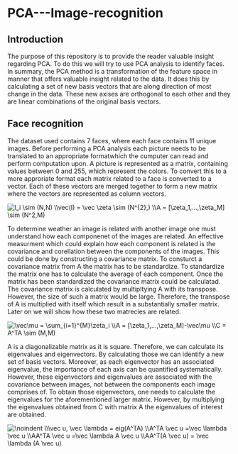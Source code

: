 # PCA---Image-recognition

## Introduction 
The purpose of this repository is to provide the reader valuable insight regarding PCA. To do this we will try to use PCA analysis to identify faces. In summary, the PCA method is a transformation of the feature space in manner that offers valuable insight related to the data. It does this by calculating a set of new basis vectors that are along direction of most change in the data. These new axises are orthogonal to each other and they are linear combinations of the original basis vectors. 

## Face recognition
The dataset used contains 7 faces, where each face contains 11 unique images. Before performing a PCA analysis each picture needs to be translated to an appropriate formatwhich the cumputer can read and perform computation upon. A picture is represented as a matrix, containing values between 0 and 255, which represent the colors. To convert this to a more approriate format each matrix related to a face is converted to a vector. Each of these vectors are merged together to form a new matrix where the vectors are represented as column vectors. 

<img src="https://latex.codecogs.com/gif.latex?I_i&space;\sim&space;(N,N)&space;\\vec(I)&space;=&space;\vec&space;\zeta&space;\sim&space;(N^{2},)&space;\\A&space;=&space;[\zeta_1,...,\zeta_M]&space;\sim&space;(N^2,M)" title="I_i \sim (N,N) \\vec(I) = \vec \zeta \sim (N^{2},) \\A = [\zeta_1,...,\zeta_M] \sim (N^2,M)" />

To determine weather an image is related with another image one must understand how each componenet of the images are related. An effective measurment which could explain how each component is related is the covariance and corellation between the components of the images. This could be done by constructing a covariance matrix. To consturct a covariance matrix from A the matrix has to be standardize. To standardize the matrix one has to calculate the average of each component. Once the matrix has been standardized the covariance matrix could be calculatad. The covariance matrix is calculated by multipltying A with its transpose. However, the size of such a matrix would be large. Therefore, the transpose of A is multiplied with itself which result in a substantially smaller matrix. Later on we will show how these two matrecies are related.  

<img src="https://latex.codecogs.com/gif.latex?\vec\mu&space;=&space;\sum_{i=1}^{M}\zeta_i&space;\\A&space;=&space;[\zeta_1,...,\zeta_M]-\vec\mu&space;\\C&space;=&space;A^TA&space;\sim&space;(M,M)" title="\vec\mu = \sum_{i=1}^{M}\zeta_i \\A = [\zeta_1,...,\zeta_M]-\vec\mu \\C = A^TA \sim (M,M)" />

A is a diagonalizable matrix as it is square. Therefore, we can calculate its eigenvalues and eigenvectors. By calculating those we can identify a new set of basis vectors. Moreover, as each eigenvector has an associated eigenvalue, the importance of each axis can be quantified systematically. However, these eigenvectors and eigenvalues are associated with the covariance between images, not between the components each image comprises of. To obtain those eigenvectors, one needs to calculate the eigenvalues for the aforementioned larger matrix. However, by multiplying the eigenvalues obtained from C with matrix A the eigenvalues of interest are obtained.

<img src="https://latex.codecogs.com/gif.latex?\noindent&space;\\\vec&space;u,&space;\vec&space;\lambda&space;=&space;eig(A^TA)&space;\\A^TA&space;\vec&space;u&space;=\vec&space;\lambda&space;\vec&space;u&space;\\AA^TA&space;\vec&space;u&space;=\vec&space;\lambda&space;A&space;\vec&space;u&space;\\AA^T(A&space;\vec&space;u)&space;=&space;\vec&space;\lambda&space;(A&space;\vec&space;u)" title="\noindent \\\vec u, \vec \lambda = eig(A^TA) \\A^TA \vec u =\vec \lambda \vec u \\AA^TA \vec u =\vec \lambda A \vec u \\AA^T(A \vec u) = \vec \lambda (A \vec u)" />
